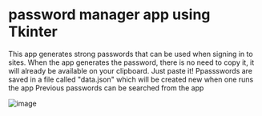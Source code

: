 # password manager app using Tkinter

This app generates strong passwords that can be used when signing in to sites.
When the app generates the password, there is no need to copy it, it will already be available on your clipboard. 
Just paste it!
Ppassswords are saved in a file called "data.json" which will be created new when one runs the app
Previous passwords can be searched from the app

![image](https://user-images.githubusercontent.com/46963130/132557549-6a591eb5-9622-4e75-b1b3-2b9bb5c1347f.png)


